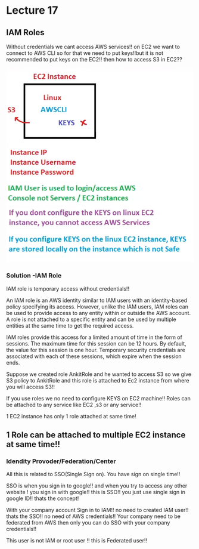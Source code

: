 # Lecture 17

## IAM Roles

Without credentials we cant access AWS services!! on EC2 we want to connect to AWS CLI so for that we need to put keys!!but it is not recommended to put keys on the EC2!! then how to access S3 in  EC2??

![](image.png)


### Solution -IAM Role
IAM role is temporary access without credentials!!

An IAM role is an AWS identity similar to IAM users with an identity-based policy specifying its access. However, unlike the IAM users, IAM roles can be used to provide access to any entity within or outside the AWS account. A role is not attached to a specific entity and can be used by multiple entities at the same time to get the required access.


IAM roles provide this access for a limited amount of time in the form of sessions. The maximum time for this session can be 12 hours. By default, the value for this session is one hour. Temporary security credentials are associated with each of these sessions, which expire when the session ends.

Suppose we created role AnkitRole and he wanted to access S3 so we give S3 policy to AnkitRole and this role is attached to Ec2 instance from where you will access S3!!

If you use roles we no need to configure KEYS on EC2 machine!!
Roles can be attached to any service like EC2 ,s3 or any service!!

1 EC2 instance has only 1 role attached at same time!

1 Role can be attached to multiple EC2 instance at same time!! 
---
### Idendity Provoder/Federation/Center

All this is related to SSO(Single Sign on). You have sign on single time!!

SSO is when you sign in to google!! and when you try to access any other website ! you sign in with google!! this is SSO!! you just use single sign in google ID!! thats the concept!

With your company account Sign in to IAM!! no need to created IAM user!! thats the SSO!!
no need of AWS credentials!! Your company need to be federated from AWS then only you can do SSO with your company credentials!!

This user is not IAM or root user !! this is Federated user!!
